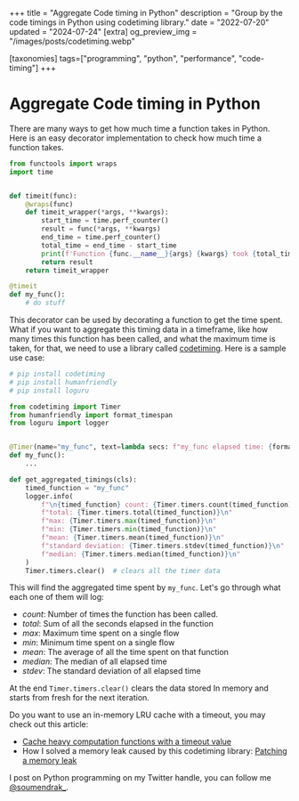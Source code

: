 +++
title = "Aggregate Code timing in Python"
description = "Group by the code timings in Python using codetiming library."
date = "2022-07-20"
updated = "2024-07-24"
[extra]
og_preview_img = "/images/posts/codetiming.webp"

[taxonomies]
tags=["programming", "python", "performance", "code-timing"]
+++

# Aggregate Code timing in Python

There are many ways to get how much time a function takes in Python. Here is an easy decorator implementation to check how much time a function takes.

```python
from functools import wraps
import time


def timeit(func):
    @wraps(func)
    def timeit_wrapper(*args, **kwargs):
        start_time = time.perf_counter()
        result = func(*args, **kwargs)
        end_time = time.perf_counter()
        total_time = end_time - start_time
        print(f'Function {func.__name__}{args} {kwargs} took {total_time:.4f} seconds')
        return result
    return timeit_wrapper

@timeit
def my_func():
    # do stuff

```

This decorator can be used by decorating a function to get the time spent.
What if you want to aggregate this timing data in a timeframe, like how many times this function has been called, and what the maximum time is taken, for that, we need to use a library called [codetiming](https://github.com/realpython/codetiming).
Here is a sample use case:

```python
# pip install codetiming
# pip install humanfriendly
# pip install loguru

from codetiming import Timer
from humanfriendly import format_timespan
from loguru import logger


@Timer(name="my_func", text=lambda secs: f"my_func elapsed time: {format_timespan(secs)}")
def my_func():
    ...

def get_aggregated_timings(cls):
    timed_function = "my_func"
    logger.info(
        f"\n{timed_function} count: {Timer.timers.count(timed_function)}\n"
        f"total: {Timer.timers.total(timed_function)}\n"
        f"max: {Timer.timers.max(timed_function)}\n"
        f"min: {Timer.timers.min(timed_function)}\n"
        f"mean: {Timer.timers.mean(timed_function)}\n"
        f"standard deviation: {Timer.timers.stdev(timed_function)}\n"
        f"median: {Timer.timers.median(timed_function)}\n"
    )
    Timer.timers.clear()  # clears all the timer data

```

This will find the aggregated time spent by `my_func`. Let's go through what each one of them will log:

- _count_: Number of times the function has been called.
- _total_: Sum of all the seconds elapsed in the function
- _max_: Maximum time spent on a single flow
- _min_: Minimum time spent on a single flow
- _mean_: The average of all the time spent on that function
- _median_: The median of all elapsed time
- _stdev_: The standard deviation of all elapsed time

At the end `Timer.timers.clear()` clears the data stored In memory and starts from fresh for the next iteration.

Do you want to use an in-memory LRU cache with a timeout, you may check out this article:

* [Cache heavy computation functions with a timeout value](@/posts/cache-heavy-computation-functions-with-timeout.md)
* How I solved a memory leak caused by this codetiming library: [Patching a memory leak](@/posts/patching-a-memory-leak.md)

I post on Python programming on my Twitter handle, you can follow me [@soumendrak\_](https://www.twitter.com/soumendrak_).
